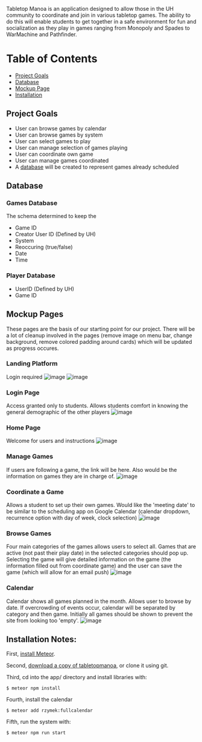 Tabletop Manoa is an application designed to allow those in the UH community to coordinate and join in various tabletop games. The ability to do this will enable students to get together in a safe environment for fun and socialization as they play in games ranging from Monopoly and Spades to WarMachine and Pathfinder.

# Table of Contents
* [Project Goals](#project-goals)
* [Database](#database)
* [Mockup Page](#mockup-page)
* [Installation](#installation-notes)

## Project Goals
  * User can browse games by calendar
  * User can browse games by system
  * User can select games to play
  * User can manage selection of games playing
  * User can coordinate own game
  * User can manage games coordinated 
  * A [database](#database) will be created to represent games already scheduled

## Database

### Games Database
 The schema determined to keep the 
 
  * Game ID
  * Creator User ID (Defined by UH)
  * System
  * Reoccuring (true/false)
  * Date
  * Time
  

### Player Database
  * UserID (Defined by UH)
  * Game ID

## Mockup Pages
These pages are the basis of our starting point for our project. There will be a lot of cleanup involved in the pages (remove image on menu bar, change background, remove colored padding around cards) which will be updated as progress occures.

### Landing Platform
Login required
![image](https://cloud.githubusercontent.com/assets/17040099/24214896/0526bccc-0edb-11e7-9813-a874a2da758d.png)
![image](https://cloud.githubusercontent.com/assets/17040099/24214955/401aecc2-0edb-11e7-87b9-d633ad610d30.png)


### Login Page
Access granted only to students. Allows students comfort in knowing the general demographic of the other players
![image](https://cloud.githubusercontent.com/assets/17040099/24215014/7f8513f6-0edb-11e7-9885-ae784b995aca.png)


### Home Page
Welcome for users and instructions
![image](https://cloud.githubusercontent.com/assets/17040099/24237118/12fbb802-0f49-11e7-9f85-e0ee5442c75e.png)


### Manage Games
If users are following a game, the link will be here. Also would be the information on games they are in charge of.
![image](https://cloud.githubusercontent.com/assets/17040099/24240744/c5a59060-0f56-11e7-842e-3eb2284f0af9.png)


### Coordinate a Game
Allows a student to set up their own games. Would like the 'meeting date' to be similar to the scheduling app on Google Calendar (calendar dropdown, recurrence option with day of week, clock selection)
![image](https://cloud.githubusercontent.com/assets/17040099/24237220/79f1e7fc-0f49-11e7-8559-762d89b1ab2c.png)


### Browse Games 
Four main categories of the games allows users to select all. Games that are active (not past their play date) in the selected categories should pop up. Selecting the game will give detailed information on the game (the information filled out from coordinate game) and the user can save the game (which will allow for an email push)
![image](https://cloud.githubusercontent.com/assets/17040099/24240183/d02f91c2-0f54-11e7-94f3-9daff2ded72d.png)

### Calendar
Calendar shows all games planned in the month. Allows user to browse by date. If overcrowding of events occur, calendar will be separated by category and then game. Initially all games should be shown to prevent the site from looking too 'empty'.
![image](https://cloud.githubusercontent.com/assets/17040099/24237273/b6eb2cc2-0f49-11e7-8501-43e835ac8ca2.png)

## Installation Notes: 
First, [install Meteor](https://www.meteor.com/install).

Second, [download a copy of tabletopmanoa](https://github.com/tabletopmanoa/Tabletop-Manoa-Website/), or clone it using git.
  
Third, cd into the app/ directory and install libraries with:

```
$ meteor npm install
```

Fourth, install the calendar

```
$ meteor add rzymek:fullcalendar
```

Fifth, run the system with:

```
$ meteor npm run start
```

